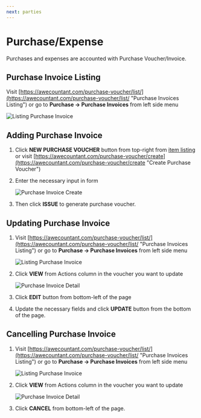 ```yaml
---
next: parties
---
```


# Purchase/Expense
Purchases and expenses are accounted with Purchase Voucher/Invoice.

## Purchase Invoice Listing
Visit [https://awecountant.com/purchase-voucher/list/](https://awecountant.com/purchase-voucher/list/ "Purchase Invoices Listing") or go to **Purchase → Purchase Invoices** from left side menu

   ![Listing Purchase Invoice](~@assets/img/guide/purchase_invoice_listing.jpg)

## Adding Purchase Invoice
1. Click **NEW PURCHASE VOUCHER** button from top-right from [item listing](#purchase-invoice-listing) or visit [https://awecountant.com/purchase-voucher/create](https://awecountant.com/purchase-voucher/create "Create Purchase Voucher")

2. Enter the necessary input in form

	![Purchase Invoice Create](~@assets/img/guide/purchase_invoice_create_form.jpg)

3. Then click **ISSUE** to generate purchase voucher.

## Updating Purchase Invoice
1. Visit [https://awecountant.com/purchase-voucher/list/](https://awecountant.com/purchase-voucher/list/ "Purchase Invoices Listing") or go to **Purchase → Purchase Invoices** from left side menu

	![Listing Purchase Invoice](~@assets/img/guide/purchase_invoice_listing.jpg)

2. Click **VIEW** from Actions column in the voucher you want to update
	
	![Purchase Invoice Detail](~@assets/img/guide/purchase_invoice_detail_view.jpg)

3. Click **EDIT** button from bottom-left of the page

4. Update the necessary fields and click **UPDATE** button from the bottom of the page.

## Cancelling Purchase Invoice
1. Visit [https://awecountant.com/purchase-voucher/list/](https://awecountant.com/purchase-voucher/list/ "Purchase Invoices Listing") or go to **Purchase → Purchase Invoices** from left side menu

	![Listing Purchase Invoice](~@assets/img/guide/purchase_invoice_listing.jpg)

2. Click **VIEW** from Actions column in the voucher you want to update
	
	![Purchase Invoice Detail](~@assets/img/guide/purchase_invoice_detail_view.jpg)

3. Click **CANCEL** from bottom-left of the page.

